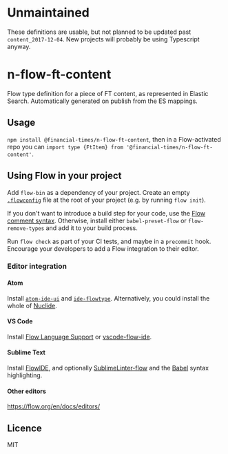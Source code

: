 # Unmaintained

These definitions are usable, but not planned to be updated past `content_2017-12-04`. New projects will probably be using Typescript anyway.

# n-flow-ft-content

Flow type definition for a piece of FT content, as represented in Elastic Search. Automatically generated on publish from the ES mappings.

## Usage

`npm install @financial-times/n-flow-ft-content`, then in a Flow-activated repo you can `import type {FtItem} from '@financial-times/n-flow-ft-content'`.

## Using Flow in your project

Add `flow-bin` as a dependency of your project. Create an empty [`.flowconfig`](https://flow.org/en/docs/config/) file at the root of your project (e.g. by running `flow init`).

If you don't want to introduce a build step for your code, use the [Flow comment syntax](https://flow.org/en/docs/types/comments/). Otherwise, install either `babel-preset-flow` or `flow-remove-types` and add it to your build process.

Run `flow check` as part of your CI tests, and maybe in a `precommit` hook. Encourage your developers to add a Flow integration to their editor.

### Editor integration

#### Atom

Install [`atom-ide-ui`](https://atom.io/packages/atom-ide-ui) and [`ide-flowtype`](https://atom.io/packages/ide-flowtype). Alternatively, you could install the whole of [Nuclide](https://nuclide.io/).

#### VS Code

Install [Flow Language Support](https://marketplace.visualstudio.com/items?itemName=flowtype.flow-for-vscode) or [vscode-flow-ide](https://marketplace.visualstudio.com/items?itemName=gcazaciuc.vscode-flow-ide).

#### Sublime Text

Install [FlowIDE](https://packagecontrol.io/packages/FlowIDE), and optionally [SublimeLinter-flow](https://packagecontrol.io/packages/SublimeLinter-flow) and the [Babel](https://packagecontrol.io/packages/Babel) syntax highlighting.

#### Other editors

https://flow.org/en/docs/editors/

## Licence

MIT
